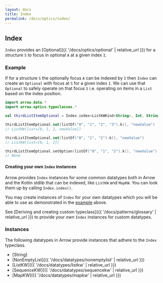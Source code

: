 ```yaml
---
layout: docs
title: Index
permalink: /docs/optics/index/
---
```


## Index

`Index` provides an [Optional]({{ '/docs/optics/optional' | relative_url }}) for a structure `S` to focus in optional `A` at a given index `I`.

### Example

If for a structure `S` the optionally focus `A` can be indexed by `I` then `Index` can create an `Optional` with focus at `S` for a given index `I`.
We can use that `Optional` to safely operate on that focus `S` i.e. operating on items in a `List` based on the index position.

```kotlin
import arrow.data.*
import arrow.optics.typeclasses.*

val thirdListItemOptional = Index.index<ListKWKind<String>, Int, String>(3)

thirdListItemOptional.set(listOf("0", "1", "2", "3").k(), "newValue")
// ListKW(list=[0, 1, 2, newValue])
```
```kotlin
thirdListItemOptional.set(listOf("0", "1", "2").k(), "newValue")
// ListKW(list=[0, 1, 2])
```
```kotlin
thirdListItemOptional.setOption(listOf("0", "1", "2").k(), "newValue")
// None
```

#### Creating your own `Index` instances

Arrow provides `Index` instances for some common datatypes both in Arrow and the Kotlin stdlib that can be indexed, like `ListKW` and `MapKW`.
You can look them up by calling `Index.index()`.

You may create instances of `Index` for your own datatypes which you will be able to use as demonstrated in the [example](#example) above.

See [Deriving and creating custom typeclass]({{ '/docs/patterns/glossary' | relative_url }}) to provide your own `Index` instances for custom datatypes.

### Instances

The following datatypes in Arrow provide instances that adhere to the `Index` typeclass.

- [String]
- [NonEmptyList]({{ '/docs/datatypes/nonemptylist' | relative_url }})
- [ListKW]({{ '/docs/datatypes/listkw' | relative_url }})
- [SequenceKW]({{ '/docs/datatypes/sequencekw' | relative_url }})
- [MapKW]({{ '/docs/datatypes/mapkw' | relative_url }})

